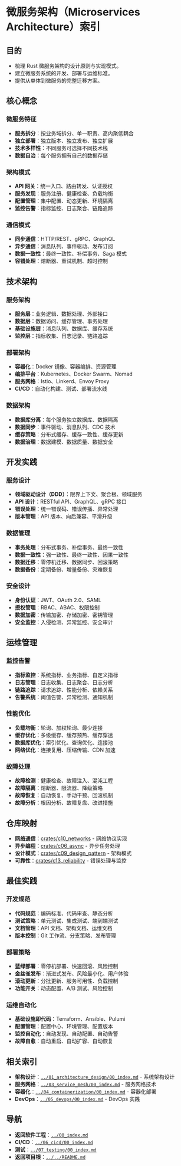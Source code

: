 # 微服务架构（Microservices Architecture）索引

## 目的

- 梳理 Rust 微服务架构的设计原则与实现模式。
- 建立微服务系统的开发、部署与运维标准。
- 提供从单体到微服务的完整迁移方案。

## 核心概念

### 微服务特征

- **服务拆分**：按业务域拆分、单一职责、高内聚低耦合
- **独立部署**：独立版本、独立发布、独立扩展
- **技术多样性**：不同服务可选择不同技术栈
- **数据自治**：每个服务拥有自己的数据存储

### 架构模式

- **API 网关**：统一入口、路由转发、认证授权
- **服务发现**：服务注册、健康检查、负载均衡
- **配置管理**：集中配置、动态更新、环境隔离
- **监控告警**：指标监控、日志聚合、链路追踪

### 通信模式

- **同步通信**：HTTP/REST、gRPC、GraphQL
- **异步通信**：消息队列、事件驱动、发布订阅
- **数据一致性**：最终一致性、补偿事务、Saga 模式
- **容错处理**：熔断器、重试机制、超时控制

## 技术架构

### 服务架构

- **服务层**：业务逻辑、数据处理、外部接口
- **数据层**：数据访问、缓存管理、事务处理
- **基础设施层**：消息队列、数据库、缓存系统
- **监控层**：指标收集、日志记录、链路追踪

### 部署架构

- **容器化**：Docker 镜像、容器编排、资源管理
- **编排平台**：Kubernetes、Docker Swarm、Nomad
- **服务网格**：Istio、Linkerd、Envoy Proxy
- **CI/CD**：自动化构建、测试、部署流水线

### 数据架构

- **数据库分离**：每个服务独立数据库、数据隔离
- **数据同步**：事件驱动、消息队列、CDC 技术
- **缓存策略**：分布式缓存、缓存一致性、缓存更新
- **数据治理**：数据建模、数据质量、数据安全

## 开发实践

### 服务设计

- **领域驱动设计（DDD）**：限界上下文、聚合根、领域服务
- **API 设计**：RESTful API、GraphQL、gRPC 接口
- **错误处理**：统一错误码、错误传播、异常处理
- **版本管理**：API 版本、向后兼容、平滑升级

### 数据管理

- **事务处理**：分布式事务、补偿事务、最终一致性
- **数据一致性**：强一致性、最终一致性、因果一致性
- **数据迁移**：零停机迁移、数据同步、回滚策略
- **数据备份**：定期备份、增量备份、灾难恢复

### 安全设计

- **身份认证**：JWT、OAuth 2.0、SAML
- **授权管理**：RBAC、ABAC、权限控制
- **数据加密**：传输加密、存储加密、密钥管理
- **安全监控**：入侵检测、异常监控、安全审计

## 运维管理

### 监控告警

- **指标监控**：系统指标、业务指标、自定义指标
- **日志管理**：日志收集、日志聚合、日志分析
- **链路追踪**：请求追踪、性能分析、依赖关系
- **告警系统**：阈值告警、异常检测、通知机制

### 性能优化

- **负载均衡**：轮询、加权轮询、最少连接
- **缓存优化**：多级缓存、缓存预热、缓存穿透
- **数据库优化**：索引优化、查询优化、连接池
- **网络优化**：连接复用、压缩传输、CDN 加速

### 故障处理

- **故障检测**：健康检查、故障注入、混沌工程
- **故障隔离**：熔断器、限流器、降级策略
- **故障恢复**：自动恢复、手动干预、回滚机制
- **故障分析**：根因分析、故障复盘、改进措施

## 仓库映射

- **网络通信**：[crates/c10_networks](../../../crates/c10_networks/) - 网络协议实现
- **异步编程**：[crates/c06_async](../../../crates/c06_async/) - 异步任务处理
- **设计模式**：[crates/c09_design_pattern](../../../crates/c09_design_pattern/) - 架构模式
- **可靠性**：[crates/c13_reliability](../../../crates/c13_reliability/) - 错误处理与监控

## 最佳实践

### 开发规范

- **代码规范**：编码标准、代码审查、静态分析
- **测试策略**：单元测试、集成测试、端到端测试
- **文档管理**：API 文档、架构文档、运维文档
- **版本控制**：Git 工作流、分支策略、发布管理

### 部署策略

- **蓝绿部署**：零停机部署、快速回滚、风险控制
- **金丝雀发布**：渐进式发布、风险最小化、用户体验
- **滚动更新**：分批更新、服务可用性、负载控制
- **功能开关**：动态配置、A/B 测试、风险控制

### 运维自动化

- **基础设施即代码**：Terraform、Ansible、Pulumi
- **配置管理**：配置中心、环境管理、配置版本
- **监控自动化**：自动发现、自动配置、自动告警
- **故障自愈**：自动重启、自动扩容、自动恢复

## 相关索引

- **架构设计**：[`../01_architecture_design/00_index.md`](../01_architecture_design/00_index.md) - 系统架构设计
- **服务网格**：[`../03_service_mesh/00_index.md`](../03_service_mesh/00_index.md) - 服务网格技术
- **容器化**：[`../04_containerization/00_index.md`](../04_containerization/00_index.md) - 容器化部署
- **DevOps**：[`../05_devops/00_index.md`](../05_devops/00_index.md) - DevOps 实践

## 导航

- **返回软件工程**：[`../00_index.md`](../00_index.md)
- **CI/CD**：[`../06_cicd/00_index.md`](../06_cicd/00_index.md)
- **测试**：[`../07_testing/00_index.md`](../07_testing/00_index.md)
- **返回项目根**：[`../../README.md`](../../README.md)
